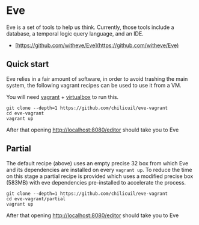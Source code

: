 # Eve

Eve is a set of tools to help us think. Currently, those tools include a database, a temporal logic query language, and an IDE.

- [https://github.com/witheve/Eve](https://github.com/witheve/Eve)

## Quick start

Eve relies in a fair amount of software, in order to avoid trashing the main system, the following vagrant recipes can be used to use it from a VM.

You will need [vagrant](https://www.vagrantup.com/) + [virtualbox](https://www.virtualbox.org/) to run this.

```
git clone --depth=1 https://github.com/chilicuil/eve-vagrant
cd eve-vagrant
vagrant up
```

After that opening [http://localhost:8080/editor](http://localhost:8080/editor) should take you to Eve

## Partial

The default recipe (above) uses an empty precise 32 box from which Eve and its dependencies are installed on every `vagrant up`. To reduce the time on this stage a partial recipe is provided which uses a modified precise box (583MB) with eve dependencies pre-installed to accelerate the process.

```
git clone --depth=1 https://github.com/chilicuil/eve-vagrant
cd eve-vagrant/partial
vagrant up
```

After that opening [http://localhost:8080/editor](http://localhost:8080/editor) should take you to Eve
